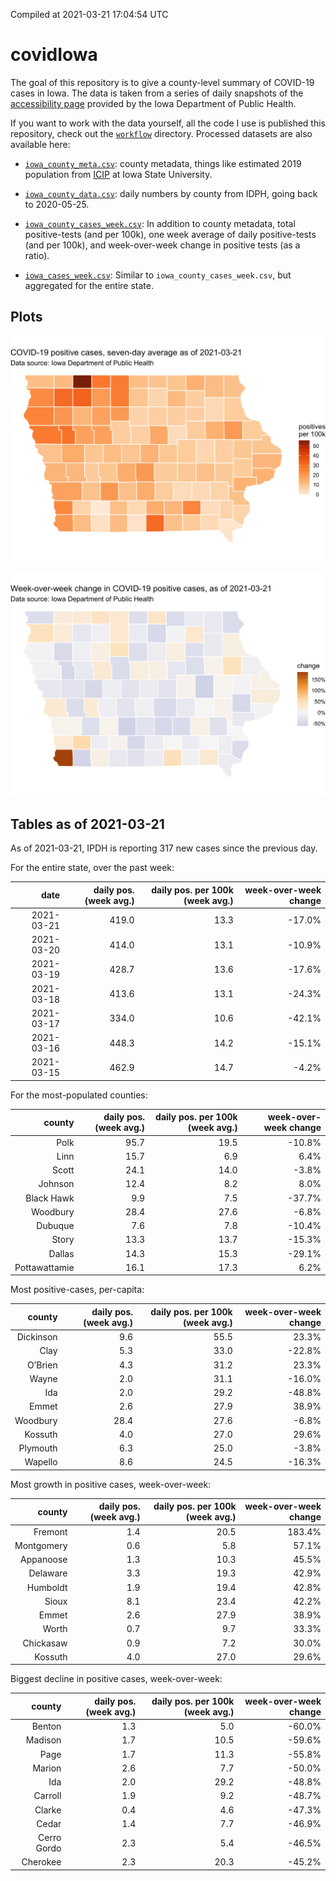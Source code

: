 Compiled at 2021-03-21 17:04:54 UTC

<!-- README.md is generated from README.Rmd. Please edit that file -->

# covidIowa

<!-- badges: start -->

<!-- badges: end -->

The goal of this repository is to give a county-level summary of
COVID-19 cases in Iowa. The data is taken from a series of daily
snapshots of the [accessibility
page](https://coronavirus.iowa.gov/pages/access) provided by the Iowa
Department of Public Health.

If you want to work with the data yourself, all the code I use is
published this repository, check out the [`workflow`](workflow)
directory. Processed datasets are also available here:

  - [`iowa_county_meta.csv`](https://raw.githubusercontent.com/ijlyttle/covidIowa/master/workflow/data/99-publish/iowa_county_meta.csv):
    county metadata, things like estimated 2019 population from
    [ICIP](https://www.icip.iastate.edu/tables/population/counties-estimates)
    at Iowa State University.

  - [`iowa_county_data.csv`](https://raw.githubusercontent.com/ijlyttle/covidIowa/master/workflow/data/99-publish/iowa_county_data.csv):
    daily numbers by county from IDPH, going back to 2020-05-25.

  - [`iowa_county_cases_week.csv`](https://raw.githubusercontent.com/ijlyttle/covidIowa/master/workflow/data/99-publish/iowa_county_data.csv):
    In addition to county metadata, total positive-tests (and per 100k),
    one week average of daily positive-tests (and per 100k), and
    week-over-week change in positive tests (as a ratio).

  - [`iowa_cases_week.csv`](https://raw.githubusercontent.com/ijlyttle/covidIowa/master/workflow/data/99-publish/iowa_cases_week.csv):
    Similar to `iowa_county_cases_week.csv`, but aggregated for the
    entire state.

## Plots

![](workflow/data/99-publish/iowa_cases.png)

![](workflow/data/99-publish/iowa_change.png)

## Tables as of 2021-03-21

As of 2021-03-21, IPDH is reporting 317 new cases since the previous
day.

For the entire state, over the past week:

|       date | daily pos. (week avg.) | daily pos. per 100k (week avg.) | week-over-week change |
| ---------: | ---------------------: | ------------------------------: | --------------------: |
| 2021-03-21 |                  419.0 |                            13.3 |               \-17.0% |
| 2021-03-20 |                  414.0 |                            13.1 |               \-10.9% |
| 2021-03-19 |                  428.7 |                            13.6 |               \-17.6% |
| 2021-03-18 |                  413.6 |                            13.1 |               \-24.3% |
| 2021-03-17 |                  334.0 |                            10.6 |               \-42.1% |
| 2021-03-16 |                  448.3 |                            14.2 |               \-15.1% |
| 2021-03-15 |                  462.9 |                            14.7 |                \-4.2% |

For the most-populated counties:

|        county | daily pos. (week avg.) | daily pos. per 100k (week avg.) | week-over-week change |
| ------------: | ---------------------: | ------------------------------: | --------------------: |
|          Polk |                   95.7 |                            19.5 |               \-10.8% |
|          Linn |                   15.7 |                             6.9 |                  6.4% |
|         Scott |                   24.1 |                            14.0 |                \-3.8% |
|       Johnson |                   12.4 |                             8.2 |                  8.0% |
|    Black Hawk |                    9.9 |                             7.5 |               \-37.7% |
|      Woodbury |                   28.4 |                            27.6 |                \-6.8% |
|       Dubuque |                    7.6 |                             7.8 |               \-10.4% |
|         Story |                   13.3 |                            13.7 |               \-15.3% |
|        Dallas |                   14.3 |                            15.3 |               \-29.1% |
| Pottawattamie |                   16.1 |                            17.3 |                  6.2% |

Most positive-cases, per-capita:

|    county | daily pos. (week avg.) | daily pos. per 100k (week avg.) | week-over-week change |
| --------: | ---------------------: | ------------------------------: | --------------------: |
| Dickinson |                    9.6 |                            55.5 |                 23.3% |
|      Clay |                    5.3 |                            33.0 |               \-22.8% |
|   O’Brien |                    4.3 |                            31.2 |                 23.3% |
|     Wayne |                    2.0 |                            31.1 |               \-16.0% |
|       Ida |                    2.0 |                            29.2 |               \-48.8% |
|     Emmet |                    2.6 |                            27.9 |                 38.9% |
|  Woodbury |                   28.4 |                            27.6 |                \-6.8% |
|   Kossuth |                    4.0 |                            27.0 |                 29.6% |
|  Plymouth |                    6.3 |                            25.0 |                \-3.8% |
|   Wapello |                    8.6 |                            24.5 |               \-16.3% |

Most growth in positive cases, week-over-week:

|     county | daily pos. (week avg.) | daily pos. per 100k (week avg.) | week-over-week change |
| ---------: | ---------------------: | ------------------------------: | --------------------: |
|    Fremont |                    1.4 |                            20.5 |                183.4% |
| Montgomery |                    0.6 |                             5.8 |                 57.1% |
|  Appanoose |                    1.3 |                            10.3 |                 45.5% |
|   Delaware |                    3.3 |                            19.3 |                 42.9% |
|   Humboldt |                    1.9 |                            19.4 |                 42.8% |
|      Sioux |                    8.1 |                            23.4 |                 42.2% |
|      Emmet |                    2.6 |                            27.9 |                 38.9% |
|      Worth |                    0.7 |                             9.7 |                 33.3% |
|  Chickasaw |                    0.9 |                             7.2 |                 30.0% |
|    Kossuth |                    4.0 |                            27.0 |                 29.6% |

Biggest decline in positive cases, week-over-week:

|      county | daily pos. (week avg.) | daily pos. per 100k (week avg.) | week-over-week change |
| ----------: | ---------------------: | ------------------------------: | --------------------: |
|      Benton |                    1.3 |                             5.0 |               \-60.0% |
|     Madison |                    1.7 |                            10.5 |               \-59.6% |
|        Page |                    1.7 |                            11.3 |               \-55.8% |
|      Marion |                    2.6 |                             7.7 |               \-50.0% |
|         Ida |                    2.0 |                            29.2 |               \-48.8% |
|     Carroll |                    1.9 |                             9.2 |               \-48.7% |
|      Clarke |                    0.4 |                             4.6 |               \-47.3% |
|       Cedar |                    1.4 |                             7.7 |               \-46.9% |
| Cerro Gordo |                    2.3 |                             5.4 |               \-46.5% |
|    Cherokee |                    2.3 |                            20.3 |               \-45.2% |
